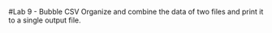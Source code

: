 #Lab 9 - Bubble CSV
Organize and combine the data of two files and print it to a single output file.

